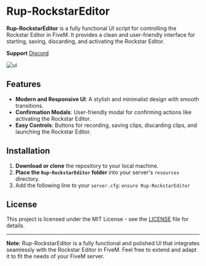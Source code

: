 # Rup-RockstarEditor

**Rup-RockstarEditor** is a fully functional UI script for controlling the Rockstar Editor in FiveM. It provides a clean and user-friendly interface for starting, saving, discarding, and activating the Rockstar Editor.

**Support** [Discord](https://discord.gg/nHu2pZjUGG)

![ui](https://github.com/user-attachments/assets/47d65681-f591-416b-9bb6-e6e2adb41313)

## Features

- **Modern and Responsive UI**: A stylish and minimalist design with smooth transitions.
- **Confirmation Modals**: User-friendly modal for confirming actions like activating the Rockstar Editor.
- **Easy Controls**: Buttons for recording, saving clips, discarding clips, and launching the Rockstar Editor.

## Installation

1. **Download or clone** the repository to your local machine.
2. **Place the `Rup-RockstarEditor` folder** into your server's `resources` directory.
3. Add the following line to your `server.cfg`: `ensure Rup-RockstarEditor`

## License

This project is licensed under the MIT License - see the [LICENSE](LICENSE) file for details.

---

**Note**: Rup-RockstarEditor is a fully functional and polished UI that integrates seamlessly with the Rockstar Editor in FiveM. Feel free to extend and adapt it to fit the needs of your FiveM server.
